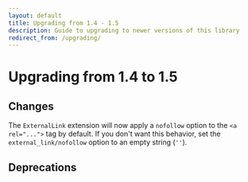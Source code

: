 ```yaml
---
layout: default
title: Upgrading from 1.4 - 1.5
description: Guide to upgrading to newer versions of this library
redirect_from: /upgrading/
---
```


# Upgrading from 1.4 to 1.5

## Changes

The `ExternalLink` extension will now apply a `nofollow` option to the `<a rel="...">` tag by default.  If you don't want this behavior, set the `external_link/nofollow` option to an empty string (`''`).

## Deprecations
